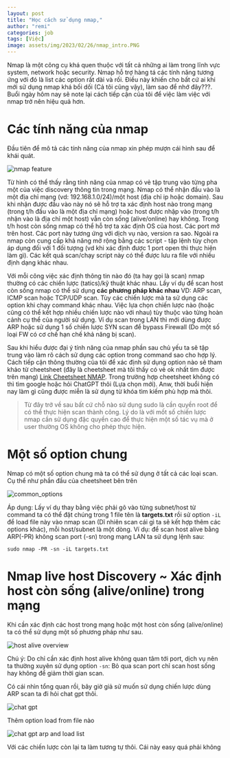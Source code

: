 ```yaml
---
layout: post
title: "Học cách sử dụng nmap,"
author: "remi"
categories: job
tags: [Việc]
image: assets/img/2023/02/26/nmap_intro.PNG
---
```


Nmap là một công cụ khá quen thuộc với tất cả những ai làm trong lĩnh vực system, network hoặc security. Nmap hỗ trợ hàng tá các tính năng tương ứng với đó là list các option rất dài và rối. Điều này khiến cho bất cứ ai khi mới sử dụng nmap khá bối dối (Cả tôi cũng vậy), làm sao để nhớ đây???. Buổi ngày hôm nay sẽ note lại cách tiếp cận của tôi để việc làm việc với nmap trở nên hiệu quả hơn. 

# Các tính năng của nmap

Đầu tiên để mô tả các tính năng của nmap xin phép mượn cái hình sau để khái quát.

![nmap feature]({{site.url}}/assets/img/2023/02/26/nmap_feature.PNG)

Từ hình có thể thấy rằng tính năng của nmap có vẻ tập trung vào từng pha một của việc discovery thông tin trong mạng. Nmap có thể nhận đầu vào là một địa chỉ mạng (vd: 192.168.1.0/24)/một host (địa chỉ ip hoặc domain). Sau khi nhận được đầu vào này nó sẽ hỗ trợ ta xác định host nào trong mạng (trong t/h đầu vào là một địa chỉ mạng) hoặc host được nhập vào (trong t/h nhận vào là địa chỉ một host) vẫn còn sống (alive/online) hay không. Trong t/h host còn sống nmap có thể hỗ trợ ta xác định OS của host. Các port mở trên host. Các port này tương ứng với dịch vụ nào, version ra sao. Ngoài ra nmap còn cung cấp khả năng mở rộng bằng các script - tập lệnh tùy chọn áp dụng đối với 1 đối tượng (vd khi xác định được 1 port open thì thực hiện làm gì). Các kết quả scan/chạy script này có thể được lưu ra file với nhiều định dạng khác nhau.

Với mỗi công việc xác định thông tin nào đó (ta hay gọi là scan) nmap thường có các chiến lược (tatics)/kỹ thuật khác nhau. Lấy ví dụ để scan host còn sống nmap có thể sử dụng **các phương pháp khác nhau** VD: ARP scan, ICMP scan hoặc TCP/UDP scan. Tùy các chiến lược mà ta sử dụng các option khi chạy command khác nhau. Việc lựa chọn chiến lược nào (hoặc cũng có thể kết hợp nhiều chiến lược nào với nhau) tùy thuộc vào từng hoàn cảnh cụ thể của người sử dụng. Ví dụ scan trong LAN thì mới dùng được ARP hoặc sử dụng 1 số chiến lược SYN scan để bypass Firewall (Do một số loại FW có cơ chế hạn chế khả năng bị scan).

Sau khi hiểu được đại ý tính năng của nmap phần sau chủ yếu ta sẽ tập trung vào làm rõ cách sử dụng các option trong command sao cho hợp lý. Cách tiếp cận thông thường của tôi để xác định sử dụng option nào sẽ tham khảo từ cheetsheet (đây là cheetsheet mà tôi thấy có vẻ ok nhất tìm được trên mạng) [Link Cheetsheet NMAP]({{site.url}}/assets/img/2023/02/26/nmap_cheet_sheet_v7.pdf). Trong trường hợp cheetsheet không có thì tìm google hoặc hỏi ChatGPT thôi (Lựa chọn mới). Anw, thời buổi hiện nay làm gì cũng được miễn là sử dụng từ khóa tìm kiếm phù hợp mà thôi.

>Từ đây trở về sau bất cứ chỗ nào sử dụng sudo là cần quyền root để có thể thực hiện scan thành công. Lý do là với mốt số chiến lược nmap cần sử dụng đặc quyền cao để thực hiện một số tác vụ mà ở user thường OS không cho phép thực hiện.

# Một số option chung

Nmap có một số option chung mà ta có thể sử dụng ở tất cả các loại scan. Cụ thể như phần đầu của cheetsheet bên trên

![common_options]({{site.url}}/assets/img/2023/02/26/common_options.PNG)

Áp dụng: Lấy ví dụ thay bằng việc phải gõ vào từng subnet/host từ command ta có thể đặt chúng trong 1 file tên là **targets.txt** rồi sử option `-iL` để load file này vào nmap scan (Dĩ nhiên scan cái gì ta sẽ kết hợp thêm các options khác), mỗi host/subnet là một dòng. Ví dụ: để scan host alive bằng ARP(-PR) không scan port (-sn) trong mạng LAN ta sử dụng lệnh sau:

`sudo nmap -PR -sn -iL targets.txt`



# Nmap live host Discovery ~ Xác định host còn sống (alive/online) trong mạng

Khi cần xác định các host trong mạng hoặc một host còn sống (alive/online) ta có thể sử dụng một số phương pháp như sau.

![host alive overview]({{site.url}}/assets/img/2023/02/26/host_alive_overview.PNG)

Chú ý: Do chỉ cần xác định host alive không quan tâm tới port, dịch vụ nên ta thường xuyên sử dụng option `-sn`: Bỏ qua scan port chỉ scan host sống hay không để giảm thời gian scan.

Có cái nhìn tổng quan rồi, bây giờ giả sử muốn sử dụng chiến lược dùng ARP scan ta đi hỏi chat gpt thôi.

![chat gpt]({{site.url}}/assets/img/2023/02/26/host_alive_arp.PNG)

Thêm option load from file nào

![chat gpt arp and load list]({{site.url}}/assets/img/2023/02/26/combine_list_arp.PNG)

Với các chiến lược còn lại ta làm tương tự thôi. Cái này easy quá phải không


